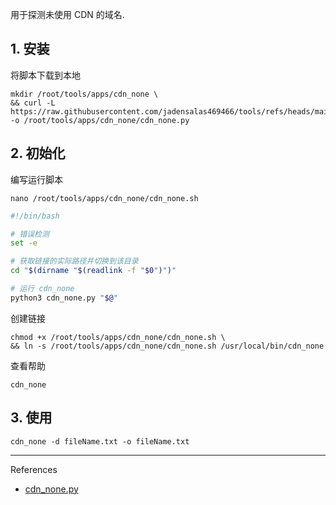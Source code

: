 用于探测未使用 CDN 的域名.

## 1. 安装

将脚本下载到本地

```
mkdir /root/tools/apps/cdn_none \
&& curl -L https://raw.githubusercontent.com/jadensalas469466/tools/refs/heads/main/hack/cdn_none.py -o /root/tools/apps/cdn_none/cdn_none.py
```

## 2. 初始化

编写运行脚本

```
nano /root/tools/apps/cdn_none/cdn_none.sh
```

```sh
#!/bin/bash

# 错误检测
set -e

# 获取链接的实际路径并切换到该目录
cd "$(dirname "$(readlink -f "$0")")"

# 运行 cdn_none
python3 cdn_none.py "$@"
```

创建链接

```
chmod +x /root/tools/apps/cdn_none/cdn_none.sh \
&& ln -s /root/tools/apps/cdn_none/cdn_none.sh /usr/local/bin/cdn_none
```

查看帮助

```
cdn_none
```

## 3. 使用

```
cdn_none -d fileName.txt -o fileName.txt
```

---

References

- [cdn_none.py](https://github.com/jadensalas469466/tools/blob/main/hack/cdn_none.py)